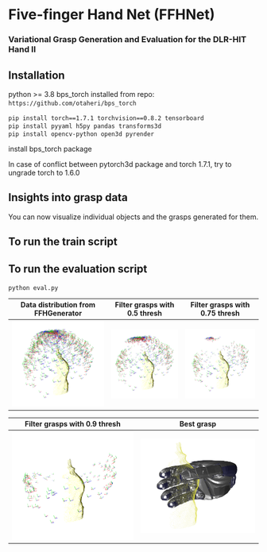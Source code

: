 # Five-finger Hand Net (FFHNet)

### Variational Grasp Generation and Evaluation for the DLR-HIT Hand II

## Installation

python >= 3.8
bps_torch installed from repo:
`https://github.com/otaheri/bps_torch`

```
pip install torch==1.7.1 torchvision==0.8.2 tensorboard
pip install pyyaml h5py pandas transforms3d
pip install opencv-python open3d pyrender
```

install bps_torch package

In case of conflict between pytorch3d package and torch 1.7.1, try to ungrade torch to 1.6.0

## Insights into grasp data

You can now visualize individual objects and the grasps generated for them.

## To run the train script

## To run the evaluation script

```
python eval.py
```
| Data distribution from FFHGenerator  | Filter grasps with 0.5 thresh | Filter grasps with 0.75 thresh
| --------------------------------------- | --------------------------------------- |--------------------------------------- |
| ![](docs/images/ffhgen.png)       | ![](docs/images/filter.png) | ![](docs/images/filter2.png) | 

| Filter grasps with 0.9 thresh  | Best grasp |
| --------------------------------------- | --------------------------------------- |
| ![](docs/images/filter_last.png)       | ![](docs/images/best_grasp.png) |  | 
